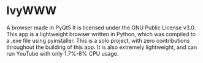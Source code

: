 # IvyWWW
A browser made in PyQt5
It is licensed under the GNU Public License v3.0. This app is a lightweight browser written in Python, which was compiled to a .exe file using pyinstaller. This is a solo project, with zero contributions throughout the building of this app. It is also extremely lightweight, and can run YouTube with only 1.7%-8% CPU usage.
